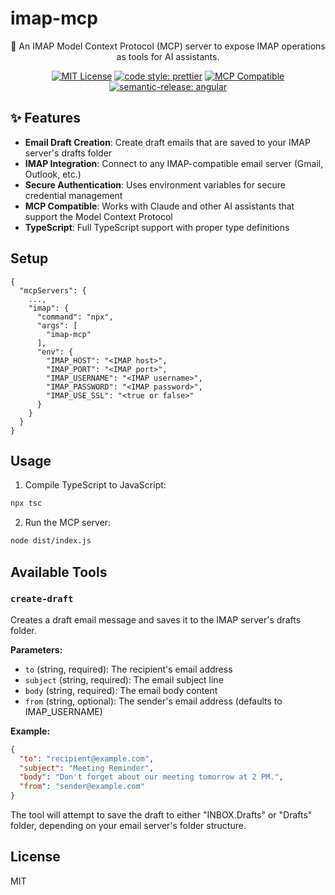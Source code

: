 # imap-mcp

<div align="center">

📧 An IMAP Model Context Protocol (MCP) server to expose IMAP operations as tools for AI assistants.

[![MIT License](https://img.shields.io/badge/License-MIT-green.svg)](https://choosealicense.com/licenses/mit/)
[![code style: prettier](https://img.shields.io/badge/code_style-prettier-ff69b4.svg?style=flat-square)](https://github.com/prettier/prettier)
[![MCP Compatible](https://img.shields.io/badge/MCP-Compatible-purple.svg)](https://modelcontextprotocol.io)
[![semantic-release: angular](https://img.shields.io/badge/semantic--release-angular-e10079?logo=semantic-release)](https://github.com/semantic-release/semantic-release)

</div>

## ✨ Features

- **Email Draft Creation**: Create draft emails that are saved to your IMAP server's drafts folder
- **IMAP Integration**: Connect to any IMAP-compatible email server (Gmail, Outlook, etc.)
- **Secure Authentication**: Uses environment variables for secure credential management
- **MCP Compatible**: Works with Claude and other AI assistants that support the Model Context Protocol
- **TypeScript**: Full TypeScript support with proper type definitions

## Setup

```
{
  "mcpServers": {
    ...,
    "imap": {
      "command": "npx",
      "args": [
        "imap-mcp"
      ],
      "env": {
        "IMAP_HOST": "<IMAP host>",
        "IMAP_PORT": "<IMAP port>",
        "IMAP_USERNAME": "<IMAP username>",
        "IMAP_PASSWORD": "<IMAP password>",
        "IMAP_USE_SSL": "<true or false>"
      }
    }
  }
}
```

## Usage

1. Compile TypeScript to JavaScript:
```bash
npx tsc
```

2. Run the MCP server:
```bash
node dist/index.js
```

## Available Tools

### `create-draft`

Creates a draft email message and saves it to the IMAP server's drafts folder.

**Parameters:**
- `to` (string, required): The recipient's email address
- `subject` (string, required): The email subject line
- `body` (string, required): The email body content
- `from` (string, optional): The sender's email address (defaults to IMAP_USERNAME)

**Example:**
```json
{
  "to": "recipient@example.com",
  "subject": "Meeting Reminder",
  "body": "Don't forget about our meeting tomorrow at 2 PM.",
  "from": "sender@example.com"
}
```

The tool will attempt to save the draft to either "INBOX.Drafts" or "Drafts" folder, depending on your email server's folder structure.

## License

MIT